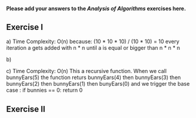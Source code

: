 #### Please add your answers to the ***Analysis of  Algorithms*** exercises here.

## Exercise I

a)
Time Complexity: O(n)
because: (10 * 10 * 10) / (10 * 10) = 10
every iteration a gets added with n * n until a is equal or bigger than n * n * n

b)


c)
Time Complexity: O(n)
This a recursive function.
When we call bunnyEars(5)
the function returs bunnyEars(4)
then bunnyEars(3)
then bunnyEars(2)
then bunnyEars(1)
then bunyEars(0) and we trigger the base case :
if bunnies == 0: return 0

## Exercise II


